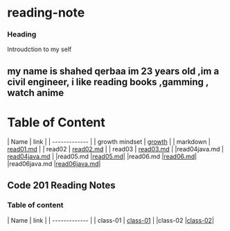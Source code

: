 # reading-note

### Heading 
Introudction to my self 
## my name is shahed qerbaa im 23 years old ,im a civil engineer, i like reading books ,gamming , watch anime

# Table of Content

| Name   | link  |
 | ------------- |
| growth mindset | [growth](https://shahed-damer.github.io/reading-note/growth)   |
| markdown       | [read01.md]( https://shahed-damer.github.io/reading-note/read01) |
| read02         |  [read02.md]( https://shahed-damer.github.io/reading-note/read02)
  |
| read03         | [read03.md]( https://shahed-damer.github.io/reading-note/read03) 
  |
  |read04java.md | [read04java.md](https://shahed-damer.github.io/reading-note/read04java.md ) |
  |read05.md     |[read05.md](https://shahed-damer.github.io/reading-note/read05.md)|
  |read06.md     |[read06.md](https://shahed-damer.github.io/reading-note/read06)|
  |read06java.md |[read06java.md](https://shahed-damer.github.io/reading-note/read06java)|


 ## Code 201 Reading Notes
 ### Table of content 
| Name   | link  |
 | ------------- |
| class-01 | [class-01](https://shahed-damer.github.io/reading-note/class-01.md) |
|class-02  |[class-02](https://shahed-damer.github.io/reading-note/class-02 )|








